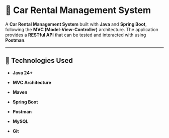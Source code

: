 # 🚗 Car Rental Management System

A **Car Rental Management System** built with **Java** and **Spring Boot**, following the **MVC (Model-View-Controller)** architecture.
The application provides a **RESTful API** that can be tested and interacted with using **Postman**.

---

## 🔧 Technologies Used

- **Java 24+**
- **MVC Architecture**

- **Maven**
- **Spring Boot**
- **Postman**

- **MySQL**

- **Git**
